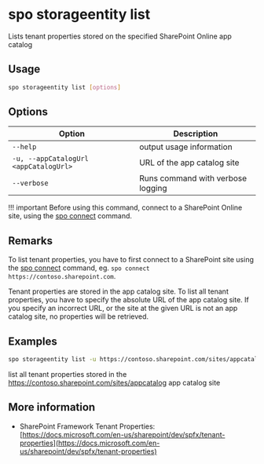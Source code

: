 # spo storageentity list

Lists tenant properties stored on the specified SharePoint Online app catalog

## Usage

```sh
spo storageentity list [options]
```

## Options

Option|Description
------|-----------
`--help`|output usage information
`-u, --appCatalogUrl <appCatalogUrl>`|URL of the app catalog site
`--verbose`|Runs command with verbose logging

!!! important
    Before using this command, connect to a SharePoint Online site, using the [spo connect](connect.md) command.

## Remarks

To list tenant properties, you have to first connect to a SharePoint site using the
[spo connect](connect.md) command, eg. `spo connect https://contoso.sharepoint.com`.

Tenant properties are stored in the app catalog site. To list all tenant properties, you have to specify the absolute URL of the app catalog site. If you specify an incorrect URL, or the site at the given URL is not an app catalog site, no properties will be retrieved.

## Examples

```sh
spo storageentity list -u https://contoso.sharepoint.com/sites/appcatalog
```

list all tenant properties stored in the https://contoso.sharepoint.com/sites/appcatalog app catalog site

## More information

- SharePoint Framework Tenant Properties: [https://docs.microsoft.com/en-us/sharepoint/dev/spfx/tenant-properties](https://docs.microsoft.com/en-us/sharepoint/dev/spfx/tenant-properties)